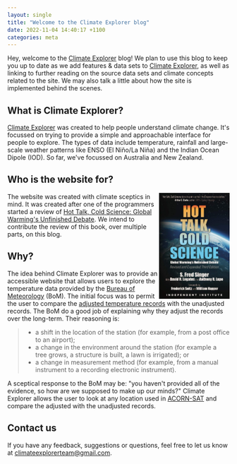 ```yaml
---
layout: single
title: "Welcome to the Climate Explorer blog"
date: 2022-11-04 14:40:17 +1100
categories: meta
---
```

Hey, welcome to the [Climate Explorer](https://climateexplorer.net/) blog! We plan to use this blog to keep you up to date as we add features & data sets to [Climate Explorer](https://climateexplorer.net/), as well as linking to further reading on the source data sets and climate concepts related to the site. We may also talk a little about how the site is implemented behind the scenes.

## What is Climate Explorer?

[Climate Explorer](https://climateexplorer.net/) was created to help people understand climate change. It's focussed on trying to provide a simple and approachable interface for people to explore. The types of data include temperature, rainfall and large-scale weather patterns like ENSO (El Niño/La Niña) and the Indian Ocean Dipole (IOD). So far, we've focussed on Australia and New Zealand.

## Who is the website for?

<img style="float: right;width: 10rem;" src="/blog/assets/HotTalkColdScience.jpg" alt="Cover of boom Hot Talk, Cold Science">

The website was created with climate sceptics in mind. It was created after one of the programmers started a review of [Hot Talk, Cold Science: Global Warming's Unfinished Debate](https://www.goodreads.com/en/book/show/1610224.Hot_Talk_Cold_Science). We intend to contribute the review of this book, over multiple parts, on this blog.

## Why?

The idea behind Climate Explorer was to provide an accessible website that allows users to explore the temperature data provided by the [Bureau of Meteorology](http://www.bom.gov.au/) (BoM). The initial focus was to permit the user to compare the [adjusted temperature records](http://www.bom.gov.au/climate/data/acorn-sat/#tabs=Methods) with the unadjusted records. The BoM do a good job of explaining why they adjust the records over the long-term. Their reasoning is:
> - a shift in the location of the station (for example, from a post office to an airport);
> - a change in the environment around the station (for example a tree grows, a structure is built, a lawn is irrigated); or
> - a change in measurement method (for example, from a manual instrument to a recording electronic instrument).

A sceptical response to the BoM may be: "you haven't provided all of the evidence, so how are we supposed to make up our minds?" Climate Explorer allows the user to look at any location used in [ACORN-SAT](http://www.bom.gov.au/climate/data/acorn-sat/) and compare the adjusted with the unadjusted records.

## Contact us

If you have any feedback, suggestions or questions, feel free to let us know at [climateexplorerteam@gmail.com](mailto:climateexplorerteam@gmail.com).


